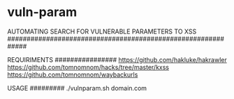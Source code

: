 # vuln-param
AUTOMATING SEARCH FOR VULNERABLE PARAMETERS TO XSS
#############################################################

REQUIRIMENTS
################
https://github.com/hakluke/hakrawler
https://github.com/tomnomnom/hacks/tree/master/kxss
https://github.com/tomnomnom/waybackurls

USAGE
#########
./vulnparam.sh domain.com
